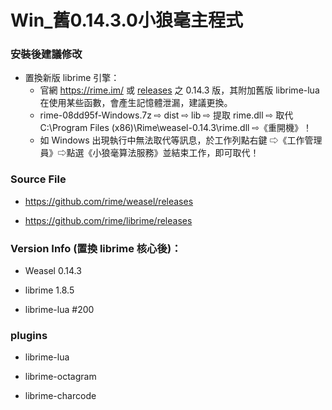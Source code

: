 # Win_舊0.14.3.0小狼毫主程式

### 安裝後建議修改
    
- 置換新版 librime 引擎：
    - 官網 https://rime.im/ 或 [releases](https://github.com/rime/weasel/releases) 之 0.14.3 版，其附加舊版 librime-lua 在使用某些函數，會產生記憶體泄漏，建議更換。
    - rime-08dd95f-Windows.7z ⇨ dist ⇨ lib ⇨ 提取 rime.dll ⇨ 取代 C:\Program Files (x86)\Rime\weasel-0.14.3\rime.dll ⇨《重開機》！
    - 如 Windows 出現執行中無法取代等訊息，於工作列點右鍵 ⇨《工作管理員》⇨點選《小狼毫算法服務》並結束工作，即可取代！

### Source File

- https://github.com/rime/weasel/releases

- https://github.com/rime/librime/releases

### Version Info (置換 librime 核心後)：

- Weasel 0.14.3

- librime 1.8.5

- librime-lua #200

### plugins

- librime-lua

- librime-octagram

- librime-charcode


